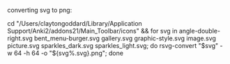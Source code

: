 converting svg to png:


cd "/Users/claytongoddard/Library/Application Support/Anki2/addons21/Main_Toolbar/icons" && for svg in angle-double-right.svg bent_menu-burger.svg gallery.svg graphic-style.svg image.svg picture.svg sparkles_dark.svg sparkles_light.svg; do rsvg-convert "$svg" -w 64 -h 64 -o "${svg%.svg}.png"; done